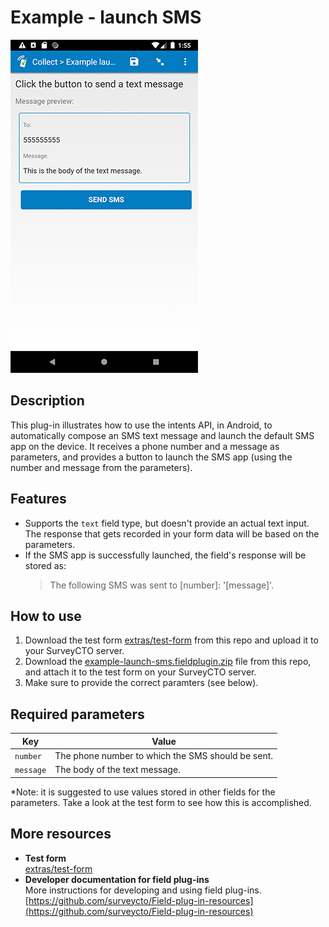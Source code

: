 # Example - launch SMS

![](extras/example-launch-sms.jpg)

## Description

This plug-in illustrates how to use the intents API, in Android, to automatically compose an SMS text message and launch the default SMS app on the device. It receives a phone number and a message as parameters, and provides a button to launch the SMS app (using the number and message from the parameters).

## Features

* Supports the `text` field type, but doesn't provide an actual text input. The response that gets recorded in your form data will be based on the parameters.
* If the SMS app is successfully launched, the field's response will be stored as:  
    > The following SMS was sent to [number]: '[message]'.

## How to use

1. Download the test form [extras/test-form](extras/test-form) from this repo and upload it to your SurveyCTO server.
1. Download the [example-launch-sms.fieldplugin.zip](example-launch-sms.fieldplugin.zip) file from this repo, and attach it to the test form on your SurveyCTO server.
1. Make sure to provide the correct paramters (see below).

## Required parameters

| Key | Value |
| --- | --- |
| `number` | The phone number to which the SMS should be sent. |
| `message` | The body of the text message. |

*Note: it is suggested to use values stored in other fields for the parameters. Take a look at the test form to see how this is accomplished.

## More resources

* **Test form**  
[extras/test-form](extras/test-form)
* **Developer documentation for field plug-ins**  
More instructions for developing and using field plug-ins. [https://github.com/surveycto/Field-plug-in-resources](https://github.com/surveycto/Field-plug-in-resources)